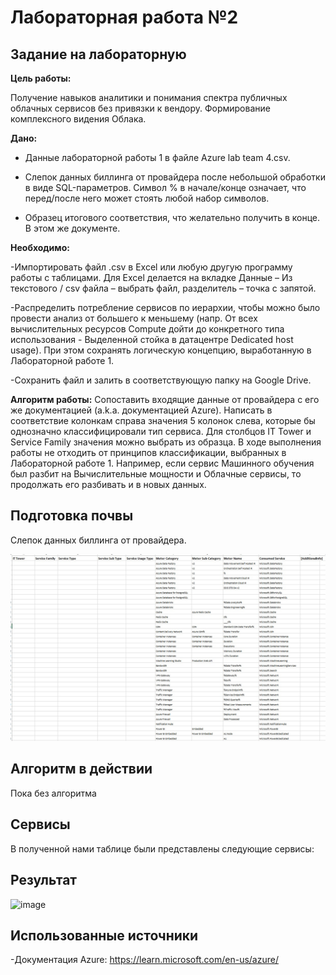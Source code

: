 # Лабораторная работа №2

## Задание на лабораторную

**Цель работы:**

Получение навыков аналитики и понимания спектра публичных облачных сервисов без привязки к вендору. Формирование комплексного видения Облака. 

**Дано:**

- Данные лабораторной работы 1 в файле Azure lab team 4.csv.

- Слепок данных биллинга от провайдера после небольшой обработки в виде SQL-параметров. Символ % в начале/конце означает, что перед/после него может стоять любой набор символов.

- Образец итогового соответствия, что желательно получить в конце. В этом же документе.

**Необходимо:**

-Импортировать файл .csv в Excel или любую другую программу работы с таблицами. Для Excel делается на вкладке Данные – Из текстового / csv файла – выбрать файл, разделитель – точка с запятой.

-Распределить потребление сервисов по иерархии, чтобы можно было провести анализ от большего к меньшему (напр. От всех вычислительных ресурсов Compute дойти до конкретного типа использования - Выделенной стойка в датацентре Dedicated host usage). При этом сохранять логическую концепцию, выработанную в Лабораторной работе 1.

-Сохранить файл и залить в соответствующую папку на Google Drive.

**Алгоритм работы:**
Сопоставить входящие данные от провайдера с его же документацией (a.k.a. документацией Azure).
Написать в соответствие колонкам справа значения 5 колонок слева, которые бы однозначно классифицировали тип сервиса.
Для столбцов IT Tower и Service Family значения можно выбрать из образца.
В ходе выполнения работы не отходить от принципов классификации, выбранных в Лабораторной работе 1.
Например, если сервис Машинного обучения был разбит на Вычислительные мощности и Облачные сервисы, то продолжать его разбивать и в новых данных.

## Подготовка почвы

Слепок данных биллинга от провайдера.

![image](photos/1.jpg)

## Алгоритм в действии 

Пока без алгоритма

## Сервисы

В полученной нами таблице были представлены следующие сервисы:



## Результат

![image](photos/2.jpg)

## Использованные источники

-Документация Azure: https://learn.microsoft.com/en-us/azure/


